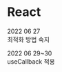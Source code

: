 # React                                                                                                                       
2022 06 27              
최적화 방법 숙지                 
         
2022 06 29~30                        
useCallback 적용
